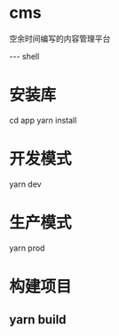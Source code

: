 # cms
空余时间编写的内容管理平台

--- shell
# 安装库
cd app
yarn install

# 开发模式
yarn dev

# 生产模式
yarn prod

# 构建项目
yarn build
---
